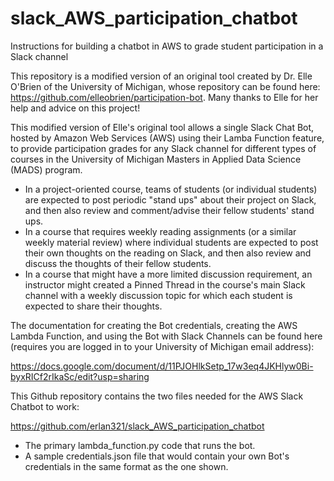 # slack_AWS_participation_chatbot
Instructions for building a chatbot in AWS to grade student participation in a Slack channel

This repository is a modified version of an original tool created by Dr. Elle O'Brien of the University of Michigan, whose repository can be found here: https://github.com/elleobrien/participation-bot.  Many thanks to Elle for her help and advice on this project!  

This modified version of Elle's original tool allows a single Slack Chat Bot, hosted by Amazon Web Services (AWS) using their Lamba Function feature, to provide participation grades for any Slack channel for different types of courses in the University of Michigan Masters in Applied Data Science (MADS) program.  
 - In a project-oriented course, teams of students (or individual students) are expected to post periodic "stand ups" about their project on Slack, and then also review and comment/advise their fellow students' stand ups.
 -  In a course that requires weekly reading assignments (or a similar weekly material review) where individual students are expected to post their own thoughts on the reading on Slack, and then also review and discuss the thoughts of their fellow students.
 - In a course that might have a more limited discussion requirement, an instructor might created a Pinned Thread in the course's main Slack channel with a weekly discussion topic for which each student is expected to share their thoughts.
 
The documentation for creating the Bot credentials, creating the AWS Lambda Function, and using the Bot with Slack Channels can be found here (requires you are logged in to your University of Michigan email address): 

  https://docs.google.com/document/d/11PJOHlkSetp_17w3eq4JKHlyw0Bi-byxRICf2rIkaSc/edit?usp=sharing 
  
 This Github repository contains the two files needed for the AWS Slack Chatbot to work:
 
 https://github.com/erlan321/slack_AWS_participation_chatbot
  - The primary lambda_function.py code that runs the bot.
  - A sample credentials.json file that would contain your own Bot's credentials in the same format as the one shown.
  

